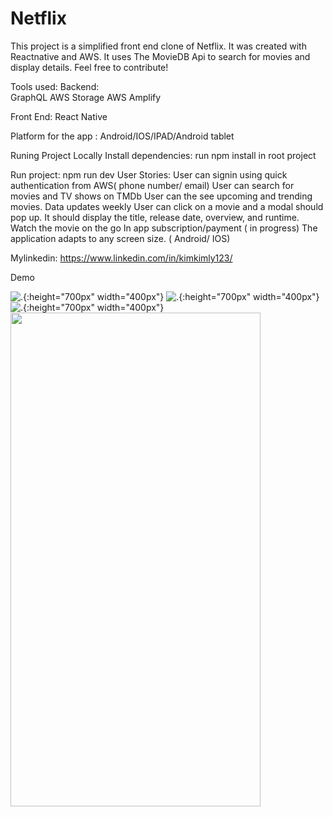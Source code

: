 # Netflix
This project is a simplified front end clone of Netflix. It was created with Reactnative and AWS. It uses The MovieDB Api to search for movies and display details. Feel free to contribute!

Tools used:
Backend:  
GraphQL
AWS Storage
AWS Amplify

Front End:
React Native

Platform for the app : 
Android/IOS/IPAD/Android tablet

Runing Project Locally
Install dependencies: run npm install in root project

Run project: npm run dev
User Stories:
User can signin using quick authentication from AWS( phone number/ email)
User can search for movies and TV shows on TMDb
User can the see upcoming and trending movies. Data updates weekly
User can click on a movie and a modal should pop up. It should display the title, release date, overview, and runtime.
Watch the movie on the go 
In app subscription/payment ( in progress) 
The application adapts to any screen size. ( Android/ IOS)

Mylinkedin: https://www.linkedin.com/in/kimkimly123/

Demo

![.](assets/demo/Screenshot_1617116829.png){:height="700px" width="400px"}
![.](assets/demo/Screenshot_1617107541.png){:height="700px" width="400px"}
![.](assets/demo/Screenshot_1617023197.png){:height="700px" width="400px"}
<img src="https://github.com/selenalee123/Netflix/blob/main/assets/demo/Screenshot_1617023197.png?raw=true" width="400" height="790">




